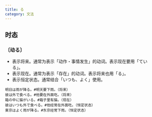 ```yaml
---
title: る
category: 文法
---
```


## 时态

### 〔动る〕

- 表示将来。通常为表示「动作・事情发生」的动词。表示现在要用「ている」。
- 表示现在。通常为表示「存在」的动词。表示将来也用「る」。
- 表示恒定状态。通常结合「いつも、よく」使用。

```example
明日は雨が降る。#明天要下雨。（将来）
彼は外で食べる。#他要在外面吃。（将来）
箱の中に猫がいる。#箱子里有猫。（现在）
彼はいつも外で食べる。#他经常在外面吃。（恒定状态）
東京はよく雨が降る。#东京经常下雨。（恒定状态）
```
